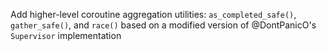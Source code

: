 Add higher-level coroutine aggregation utilities: `as_completed_safe()`, `gather_safe()`, and `race()` based on a modified version of @DontPanicO's `Supervisor` implementation
